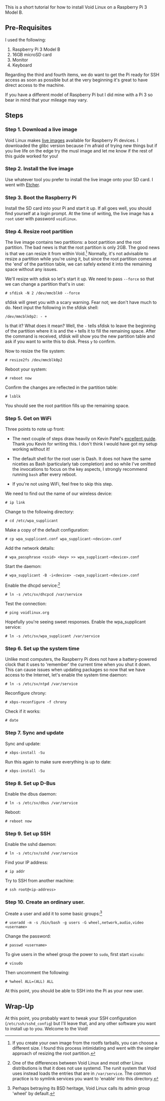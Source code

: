 This is a short tutorial for how to install Void Linux on a Raspberry Pi 3 Model B.

## Pre-Requisites

I used the following:

1. Raspberry Pi 3 Model B
2. 16GB microSD card
3. Monitor
4. Keyboard

Regarding the third and fourth items, we do want to get the Pi ready for SSH access as soon as possible but at the very beginning it's great to have direct access to the machine.

If you have a different model of Raspberry Pi but I did mine with a Pi 3 so bear in mind that your mileage may vary.

## Steps

### Step 1. Download a live image

Void Linux makes [live images][rpi-images] available for Raspberry Pi devices. I downloaded the glibc version because I'm afraid of trying new things but if you live life on the edge try the musl image and let me know if the rest of this guide worked for you!

[rpi-images]: https://voidlinux.org/download/ "Download the Void Linux live images for Raspberry Pi devices"

### Step 2. Install the live image

Use whatever tool you prefer to install the live image onto your SD card. I went with [Etcher][].

[Etcher]: https://etcher.balena.io "The home page for Balena Etcher"

### Step 3. Boot the Raspberry Pi

Install the SD card into your Pi and start it up. If all goes well, you should find yourself at a login prompt. At the time of writing, the live image has a `root` user with password `voidlinux`.

### Step 4. Resize root partition

The live image contains two partitions: a boot partition and the root partition. The bad news is that the root partition is only 2GB. The good news is that we can resize it from within Void.[^1] Normally, it's not advisable to resize a partition while you're using it, but since the root partition comes at the 'end' of the partition table, we can safely extend it into the remaining space without any issues.

We'll resize with sdisk so let's start it up. We need to pass `--force` so that we can change a partition that's in use:

```shell
# sfdisk -N 2 /dev/mmcblk0 --force
```

sfdisk will greet you with a scary warning. Fear not; we don't have much to do. Next input the following in the sfdisk shell:

```shell
/dev/mmcblk0p2: - +
```

Is that it? What does it mean? Well, the `-` tells sfdisk to leave the beginning of the partition where it is and the `+` tells it to fill the remaining space. After the command is received, sfdisk will show you the new partition table and ask if you want to write this to disk. Press `y` to confirm.

Now to resize the file system:

```shell
# resize2fs /dev/mmcblk0p2
```

Reboot your system:

```shell
# reboot now
```

Confirm the changes are reflected in the partition table:

```shell
# lsblk
```

You should see the root partition fills up the remaining space.

### Step 5. Get on WiFi

Three points to note up front:

- The next couple of steps draw heavily on Kevin Patel's [excellent guide][kp-guide]. Thank you Kevin for writing this. I don't think I would have got my setup working without it!

[kp-guide]: https://blog.kevindirect.com/post/20191109_nine-steps-to-void-linux-on-rpi/ "Read 'Nine Steps to Void Linux on Raspberry Pi'"

- The default shell for the root user is Dash. It does not have the same niceties as Bash (particularly tab completion) and so while I've omitted the invocations to focus on the key aspects, I strongly recommend running `bash` after every reboot.

- If you're not using WiFi, feel free to skip this step.

We need to find out the name of our wireless device:

```shell
# ip link
```

Change to the following directory:

```shell
# cd /etc/wpa_supplicant
```

Make a copy of the default configuration:

```shell
# cp wpa_supplicant.conf wpa_supplicant-<device>.conf
```

Add the network details:

```shell
# wpa_passphrase <ssid> <key> >> wpa_supplicant-<device>.conf
```

Start the daemon:

```shell
# wpa_supplicant -B -i<device> -cwpa_supplicant-<device>.conf
```

Enable the dhcpd service:[^2]

```shell
# ln -s /etc/sv/dhcpcd /var/service
```

Test the connection:

```shell
# ping voidlinux.org
```

Hopefully you're seeing sweet responses. Enable the wpa_supplicant service:

```shell
# ln -s /etc/sv/wpa_supplicant /var/service
```

### Step 6. Set up the system time

Unlike most computers, the Raspberry Pi does not have a battery-powered clock that it uses to 'remember' the current time when you shut it down. This can cause issues when updating packages so now that we have access to the Internet, let's enable the system time daemon:

```shell
# ln -s /etc/sv/ntpd /var/service
```

Reconfigure chrony:

```shell
# xbps-reconfigure -f chrony
```

Check if it works:

```shell
# date
```

### Step 7. Sync and update

Sync and update:

```shell
# xbps-install -Su
```

Run this again to make sure everything is up to date:

```shell
# xbps-install -Su
```

### Step 8. Set up D-Bus

Enable the dbus daemon:

```shell
# ln -s /etc/sv/dbus /var/service
```

Reboot:

```shell
# reboot now
```

### Step 9. Set up SSH

Enable the sshd daemon:

```shell
# ln -s /etc/sv/sshd /var/service
```

Find your IP address:

```shell
# ip addr
```

Try to SSH from another machine:

```shell
# ssh root@<ip-address>
```

### Step 10. Create an ordinary user.

Create a user and add it to some basic groups:[^3]

```shell
# useradd -m -s /bin/bash -g users -G wheel,network,audio,video <username>
```

Change the password:

```shell
# passwd <username>
```

To give users in the wheel group the power to `sudo`, first start `visudo`:

```shell
# visudo
```

Then uncomment the following:

```
# %wheel ALL=(ALL) ALL
```

At this point, you should be able to SSH into the Pi as your new user.

## Wrap-Up

At this point, you probably want to tweak your SSH configuration (`/etc/ssh/sshd_config`) but I'll leave that, and any other software you want to install up to you. Welcome to the Void!

[^1]: If you create your own image from the rootfs tarballs, you can choose a different size. I found this process intimidating and went with the simpler approach of resizing the root partition.

[^2]: One of the differences between Void Linux and most other Linux distributions is that it does not use systemd. The runit system that Void uses instead loads the entries that are in `/var/service`. The common practice is to symlink services you want to 'enable' into this directory.

[^3]: Perhaps betraying its BSD heritage, Void Linux calls its admin group 'wheel' by default.
